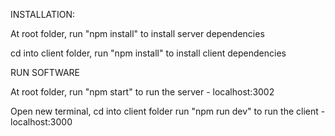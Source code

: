 INSTALLATION:

At root folder, run "npm install" to install server dependencies

cd into client folder, run "npm install" to install client dependencies


RUN SOFTWARE

At root folder, run "npm start" to run the server - localhost:3002

Open new terminal, cd into client folder run "npm run dev" to run the client - localhost:3000
